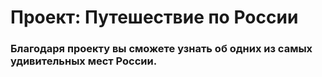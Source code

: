 # Проект: Путешествие по России

### Благодаря проекту вы сможете узнать об одних из самых удивительных мест России.
